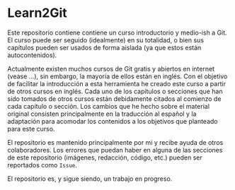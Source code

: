 # Learn2Git

Este repositorio contiene contiene un curso introductorio y medio-ish a Git. El curso puede ser seguido (idealmente) en su totalidad, o bien sus capítulos pueden ser usados de forma aislada (ya que estos están autocontenidos).

Actualmente existen muchos cursos de Git gratis y abiertos en internet (vease ...), sin embargo, la mayoría de ellos están en inglés. Con el objetivo de facilitar la introducción a esta herramienta he creado este curso a partir de otros cursos en inglés. Cada uno de los capítulos o secciones que han sido tomados de otros cursos están debidamente citados al comienzo de cada capítulo o sección. Los cambios que he hecho sobre el material original consisten principalmente en la traducción al español y la adaptación para acomodar los contenidos a los objetivos que planteado para este curso.

El repositorio es mantenido principalmente por mi y recibe ayuda de otros colaboradores. Los errores que puedan haber en alguna de las secciones de este repositorio (imágenes, redacción, código, etc.) pueden ser reportados como `Issue`.

El repositorio es, y sigue siendo, un trabajo en progreso.